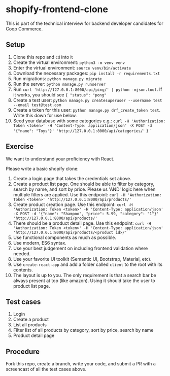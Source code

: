 # shopify-frontend-clone

This is part of the technical interview for backend developer candidates for Coop Commerce.

## Setup

1. Clone this repo and `cd` into it
2. Create the virtual environment: `python3 -m venv venv`
3. Enter the virtual environment: `source venv/bin/activate`
4. Download the necessary packages: `pip install -r requirements.txt`
5. Run migrations: `python manage.py migrate`
6. Run the server: `python manage.py runserver`
7. Run `curl 'http://127.0.0.1:8000/api/ping/' | python -mjson.tool`. If it works, you should see `{
    "status": "pong"`
8. Create a test user: `python manage.py createsuperuser --username test --email test@test.com`
9. Create a token for this user: `python manage.py drf_create_token test`. Write this down for use below.
10. Seed your database with some categories e.g.: `curl -H 'Authorization: Token <token>' -H 'Content-Type: application/json' -X POST -d '{"name": "Toys"}' 'http://127.0.0.1:8000/api/categories/'`
}
`

## Exercise

We want to understand your proficiency with React.

Please write a basic shopify clone:

1. Create a login page that takes the credentials set above.
2. Create a product list page. One should be able to filter by category, search by name, and sort by price. Please us 'AND' logic here when multiple filters are applied. Use this endpoint: `curl -H 'Authorization: Token <token>' 'http://127.0.0.1:8000/api/products/'`
3. Create product creation page. Use this endpoint: `curl -H 'Authorization: Token <token>' -H 'Content-Type: application/json' -X POST -d '{"name": "Shampoo", "price": 5.99, "category": "1"}' 'http://127.0.0.1:8000/api/products/'`
4. There should be a product detail page. Use this endpoint: `curl -H 'Authorization: Token <token>' -H 'Content-Type: application/json' 'http://127.0.0.1:8000/api/products/<product id>/'`
5. Use functional components as much as possible. 
6. Use modern, ES6 syntax.
7. Use your best judgement on including frontend validation where needed.
8. Use your favorite UI toolkit (Semantic UI, Bootstrap, Material, etc).
9. Use `create-react-app` and add a folder called `client` to the root with its contents.
9. The layout is up to you. The only requirement is that a search bar be always present at top (like amazon). Using it should take the user to product list page.

## Test cases

1. Login
2. Create a product
3. List all products
4. Filter list of all products by category, sort by price, search by name
5. Product detail page

## Procedure

Fork this repo, create a branch, write your code, and submit a PR with a screencast of all the test cases above.

